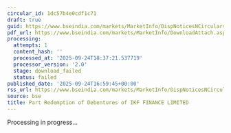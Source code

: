 ```yaml
---
circular_id: 1dc57b4e0cdf1c71
draft: true
guid: https://www.bseindia.com/markets/MarketInfo/DispNoticesNCirculars.aspx?Noticeid={46A04029-938D-4363-A4F7-41F386100982}&noticeno=20250924-65&dt=09/24/2025&icount=65&totcount=75&flag=0
pdf_url: https://www.bseindia.com/markets/MarketInfo/DownloadAttach.aspx?id=20250924-65&attachedId=
processing:
  attempts: 1
  content_hash: ''
  processed_at: '2025-09-24T18:37:21.537719'
  processor_version: '2.0'
  stage: download_failed
  status: failed
published_date: '2025-09-24T16:59:45+00:00'
rss_url: https://www.bseindia.com/markets/MarketInfo/DispNoticesNCirculars.aspx?Noticeid={46A04029-938D-4363-A4F7-41F386100982}&noticeno=20250924-65&dt=09/24/2025&icount=65&totcount=75&flag=0
source: bse
title: Part Redemption of Debentures of IKF FINANCE LIMITED
---
```


Processing in progress...
